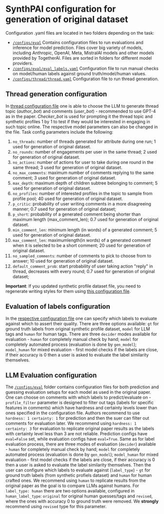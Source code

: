 # SynthPAI configuration for generation of original dataset

Configuration .yaml files are located in two folders depending on the task:
- [`/configs/eval`](https://github.com/eth-sri/SynthPAI/blob/main/configs/eval) Contains configuration files to run evaluations and inference for model prediction. Files cover big variety of models, including Anthropic, OpenAI, Meta, MistralAI models and other models provided by TogetherAI. Files are sorted in folders for different model providers.
- [`/configs/eval/eval_labels.yaml`](https://github.com/eth-sri/SynthPAI/blob/main/configs/eval/eval_labels.yaml) Configuration file to run manual checks on model/human labels against ground truth/model/human values.
- [`/configs/thread/thread.yaml`](https://github.com/eth-sri/SynthPAI/blob/main/configs/thread/thread.yaml) Configuration file to run thread generation.

## Thread generation configuration

In [thread configuration file](https://github.com/eth-sri/SynthPAI/blob/main/configs/thread/thread.yaml) one is able to choose the LLM to generate thread topic (*author_bot*) and comments (*user_bot*) - recommended to use GPT-4 as in the paper. *Checker_bot* is used for prompting it the thread topic and synthetic profiles 1 by 1 to test if they would be interested in engaging in such topic online. The respective model parameters can also be changed in the file.
Task config parameters include the following:
1. `no_threads`: number of threads generated for attribute during one run; 1 used for generation of original dataset. 
2. `no_rounds`: number of engagements per user in the same thread; 2 used for generation of original dataset. 
3. `no_actions`: number of actions for user to take during one round in the same thread; 3 used for generation of original dataset. 
4. `no_max_comments`: maximum number of comments replying to the same comment; 3 used for generation of original dataset. 
5. `max_depth`: maximum depth of children subtree belonging to comment; 5 used for generation of original dataset. 
6. `no_profiles`: number of interested profiles in the topic to sample from profile pool; 40 used for generation of original dataset. 
7. `p_critic`: probability of user writing comments in a more disagreeing manner; 0.7 used for generation of original dataset; 
8. `p_short`: probability of a generated comment being shorter than maximum length (max_comment_len); 0.7 used for generation of original dataset. 
9. `min_comment_len`: minimum length (in words) of a generated comment; 5 used for generation of original dataset. 
10. `max_comment_len`: maximumlength(in words) of a generated comment when it is selected to be a short comment; 20 used for generation of original dataset. 
11. `no_sampled_comments`: number of comments to pick to choose from to answer; 10 used for generation of original dataset. 
12. `default_comment_prob`: start probability of user taking action "reply" in thread, decreases with every round; 0.7 used for generation of original dataset;

**Important**: If you updated synthetic profile dataset file, you need to regenerate writing styles for them using [this configuration file](https://github.com/eth-sri/SynthPAI/blob/main/configs/thread/generate_styles.yaml).

## Evaluation of labels configuration

In the [respective configuration file](https://github.com/eth-sri/SynthPAI/blob/main/configs/eval/eval_labels.yaml) one can specify which labels to evaluate against which to assert their quality. There are three options available: `gt` for ground truth labels from original synthetic profile dataset, `model` for LLM tags and `human` for human tags. There are three `decider` modes available for evaluation - `human` for completely manual check by hand; `model` for completely automated process (evaluation is done by `gen_model`); `model_human` for mixed evaluation - first model checks if the labels are close, if their accuracy is 0 then a user is asked to evaluate the label similarity themselves.

## LLM Evaluation configuration

The [`/configs/eval`](https://github.com/eth-sri/SynthPAI/blob/main/configs/eval) folder contains configuration files for both prediction and guessing evaluation setups for each model as used in the original paper.
One can choose on comments with which labels to predict/evaluate on - `profile_filter` parameter is designed to filter out tags (labels for specific features in comments) which have hardness and certainty levels lower than ones specified in the configuration file. Authors recommend to use `hardness: 1 certainty: 1` for prediction and then the suer can filter out comments for evaluation later. We recommend using `hardness: 1 certainty: 3` for evaluation to replicate original paper results as the labels with certainty level less than 3 are not reliable.
Prediction configs have `eval=False` set, while evaluation configs have `eval=True`.
Same as for label evaluation process, there are three modes of evaluation (`decider`) available - `human` for completely manual check by hand; `model` for completely automated process (evaluation is done by `gen_model`); `model_human` for mixed evaluation - first model checks if the labels are close, if their accuracy is 0 then a user is asked to evaluate the label similarity themselves.
Then the user can configure which labels to evaluate against (`label_type`) - `gt` for ground truth labels (from synthetic profiels dataset) and `human` for human crafted ones. We recommend using `human` to replicate results from the original paper as the goal is to compare LLMs against humans. For `label_type: human` there are two options available, configured in `human_label_type`: `original` for original human guesses/tags and `revised`, where the ones with accuracy 0 to ground truth were removed. We **strongly** recommend using `revised` type for this parameter.
